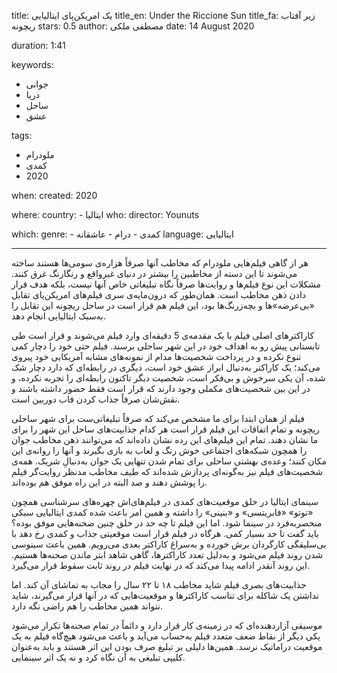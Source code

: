 
title: یک امریکن‌پای ایتالیایی 
title_en: Under the Riccione Sun 
title_fa: زیر آفتاب ریچونه
stars: 0.5
author: مصطفی ملکی
date: 14 August 2020

duration: 1:41

keywords:
  - جوانی
  - دریا
  - ساحل
  - عشق

tags:
  - ملودرام
  - کمدی
  - 2020  

when:
  created: 2020

where:
  country: 
    - ایتالیا
who:
  director: Younuts

which:
  genre:
    - کمدی
    - درام
    - عاشقانه
  language: ایتالیایی

---

هر از گاهی فیلم‌هایی ملودرام که مخاطب آنها صرفاً هزاره‌ی سومی‌ها هستند ساخته می‌شوند تا این دسته از مخاطبین را بیشتر در دنیای غیرواقع و رنگارنگ غرق کنند. مشکلات این نوع فیلم‌ها و روایت‌ها صرفاً نگاه تبلیغاتی خاص آنها نیست، بلکه هدف قرار دادن ذهن مخاطب است. همان‌طور که درون‌مایه‌ی سری فیلم‌های امریکن‌پای تقابل «بی‌عرضه‌»ها و بچه‌زرنگ‌ها بود، این فیلم هم قرار است در ساحل ریچونه این تقابل را به‌سبک ایتالیایی انجام دهد. 

کاراکترهای اصلی فیلم با یک مقدمه‌ی 5 دقیقه‌ای وارد فیلم می‌شوند و قرار است طی تابستانی پیش رو به اهداف خود در این شهر ساحلی برسند. فیلم حتی خود را دچار کمی تنوع نکرده و در پرداخت شخصیت‌ها مدام از نمونه‌های مشابه آمریکایی خود پیروی می‌کند؛ یک کاراکتر به‌دنبال ابراز عشق خود است، دیگری در رابطه‌ای که دارد دچار شک شده، آن یکی سرخوش و بی‌فکر است، شخصیت دیگر تاکنون رابطه‌ای را تجربه نکرده، و در این بین شخصیت‌های مکملی وجود دارند که قرار است فقط حضور داشته باشند و نقش‌شان صرفاً جذاب کردن قاب دوربین است. 

فیلم از همان ابتدا برای ما مشخص می‌کند که صرفاً تبلیغاتی‌ست برای شهر ساحلی ریچونه و تمام اتفاقات این فیلم قرار است هر کدام جذابیت‌های ساحل این شهر را برای ما نشان دهند. تمام این فیلم‌های این رده نشان داده‌اند که می‌توانند ذهن مخاطب جوان را همچون شبکه‌های اجتماعی خوش رنگ و لعاب به بازی بگیرند و آنها را روانه‌‌ی این مکان کنند؛ وعده‌ی بهشتی ساحلی برای تمام شدن تنهایی یک جوان به‌دنبالِ شریک. همه‌ی شخصیت‌های فیلم نیز به‌گونه‌ای پردازش شده‌اند که طیف مخاطب مدنظر روایت‌گر فیلم را پوشش دهند و صد البته در این راه موفق هم بوده‌اند. 

سینمای ایتالیا در خلق موقعیت‌های کمدی در فیلم‌های‌اش چهره‌های سرشناسی همچون «توتو» «فابریتسی» و «بنینی» را داشته و همین امر باعث شده کمدی ایتالیایی سبکی منحصربه‌فرد در سینما شود. اما این فیلم تا چه حد در خلق چنین صحنه‌هایی موفق بوده؟ باید گفت تا حد بسیار کمی. هرگاه در فیلم قرار است موقعیتی جذاب و کمدی رخ دهد با بی‌سلیقگی کارگردان برش خورده و به‌سراغ کاراکتر بعدی می‌رویم. همین باعث سینوسی شدن روند فیلم می‌شود و به‌دلیل تعدد کاراکترها، گاهی شاهد ابتر ماندن صحنه‌ها هستیم. این روند آنقدر ادامه پیدا می‌کند که در نهایت فیلم در روند ثابت سقوط قرار می‌گیرد. 

جذابیت‌های بصری فیلم شاید مخاطب ۱۸ تا ۲۲ سال را مجاب به تماشای آن کند. اما نداشتن یک شاکله برای تناسب کاراکترها و موقعیت‌هایی که در آنها قرار می‌گیرند، شاید نتواند همین مخاطب را هم راضی نگه دارد. 

موسیقی آزاردهنده‌ای که در زمینه‌ی کار قرار دارد و دائماً در تمام صحنه‌ها تکرار می‌شود یکی دیگر از نقاط ضعف متعدد فیلم به‌حساب می‌آید و باعث می‌شود هیچ‌گاه فیلم به یک موقعیت دراماتیک نرسد. همین‌ها دلیلی بر تبلیغ صرف بودن این اثر هستند و باید به‌عنوان کلیپی تبلیغی به آن نگاه کرد و نه یک اثر سینمایی.